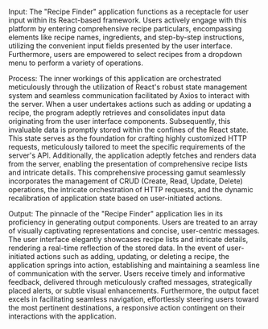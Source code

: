 Input:
The "Recipe Finder" application functions as a receptacle for user input within its React-based framework. Users actively engage with this platform by entering comprehensive recipe particulars, encompassing elements like recipe names, ingredients, and step-by-step instructions, utilizing the convenient input fields presented by the user interface. Furthermore, users are empowered to select recipes from a dropdown menu to perform a variety of operations.

Process:
The inner workings of this application are orchestrated meticulously through the utilization of React's robust state management system and seamless communication facilitated by Axios to interact with the server. When a user undertakes actions such as adding or updating a recipe, the program adeptly retrieves and consolidates input data originating from the user interface components. Subsequently, this invaluable data is promptly stored within the confines of the React state. This state serves as the foundation for crafting highly customized HTTP requests, meticulously tailored to meet the specific requirements of the server's API. Additionally, the application adeptly fetches and renders data from the server, enabling the presentation of comprehensive recipe lists and intricate details. This comprehensive processing gamut seamlessly incorporates the management of CRUD (Create, Read, Update, Delete) operations, the intricate orchestration of HTTP requests, and the dynamic recalibration of application state based on user-initiated actions.

Output:
The pinnacle of the "Recipe Finder" application lies in its proficiency in generating output components. Users are treated to an array of visually captivating representations and concise, user-centric messages. The user interface elegantly showcases recipe lists and intricate details, rendering a real-time reflection of the stored data. In the event of user-initiated actions such as adding, updating, or deleting a recipe, the application springs into action, establishing and maintaining a seamless line of communication with the server. Users receive timely and informative feedback, delivered through meticulously crafted messages, strategically placed alerts, or subtle visual enhancements. Furthermore, the output facet excels in facilitating seamless navigation, effortlessly steering users toward the most pertinent destinations, a responsive action contingent on their interactions with the application.